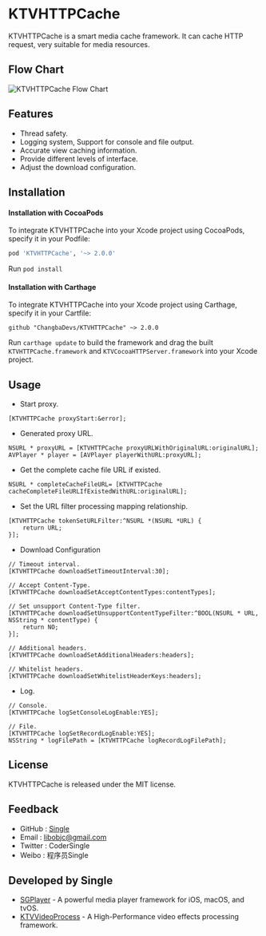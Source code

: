 # KTVHTTPCache

KTVHTTPCache is a smart media cache framework. It can cache HTTP request, very suitable for media resources.


## Flow Chart

![KTVHTTPCache Flow Chart](http://oxl6mxy2t.bkt.clouddn.com/changba/KTVHTTPCache-flow-chart.jpeg)


## Features

- Thread safety.
- Logging system, Support for console and file output.
- Accurate view caching information.
- Provide different levels of interface.
- Adjust the download configuration.


## Installation

#### Installation with CocoaPods

To integrate KTVHTTPCache into your Xcode project using CocoaPods, specify it in your Podfile:

```ruby
pod 'KTVHTTPCache', '~> 2.0.0'
```

Run `pod install`

#### Installation with Carthage

To integrate KTVHTTPCache into your Xcode project using Carthage, specify it in your Cartfile:

```ogdl
github "ChangbaDevs/KTVHTTPCache" ~> 2.0.0
```

Run `carthage update` to build the framework and drag the built `KTVHTTPCache.framework` and `KTVCocoaHTTPServer.framework` into your Xcode project.


## Usage

- Start proxy.

```objc
[KTVHTTPCache proxyStart:&error];
```

- Generated proxy URL.

```objc
NSURL * proxyURL = [KTVHTTPCache proxyURLWithOriginalURL:originalURL];
AVPlayer * player = [AVPlayer playerWithURL:proxyURL];
```

- Get the complete cache file URL if existed.

```objc
NSURL * completeCacheFileURL= [KTVHTTPCache cacheCompleteFileURLIfExistedWithURL:originalURL];
```

- Set the URL filter processing mapping relationship.

```objc
[KTVHTTPCache tokenSetURLFilter:^NSURL *(NSURL *URL) {
    return URL;
}];
```

- Download Configuration

```objc
// Timeout interval.
[KTVHTTPCache downloadSetTimeoutInterval:30];

// Accept Content-Type.
[KTVHTTPCache downloadSetAcceptContentTypes:contentTypes];

// Set unsupport Content-Type filter.
[KTVHTTPCache downloadSetUnsupportContentTypeFilter:^BOOL(NSURL * URL, NSString * contentType) {
    return NO;
}];

// Additional headers.
[KTVHTTPCache downloadSetAdditionalHeaders:headers];

// Whitelist headers.
[KTVHTTPCache downloadSetWhitelistHeaderKeys:headers];
```

- Log.

```objc
// Console.
[KTVHTTPCache logSetConsoleLogEnable:YES];

// File.
[KTVHTTPCache logSetRecordLogEnable:YES];
NSString * logFilePath = [KTVHTTPCache logRecordLogFilePath];
```


## License

KTVHTTPCache is released under the MIT license.


## Feedback

- GitHub : [Single](https://github.com/libobjc)
- Email : libobjc@gmail.com
- Twitter : CoderSingle
- Weibo : 程序员Single


## Developed by Single

- [SGPlayer](https://github.com/libobjc/SGPlayer) - A powerful media player framework for iOS, macOS, and tvOS.
- [KTVVideoProcess](https://github.com/ChangbaDevs/KTVVideoProcess) - A High-Performance video effects processing framework.

